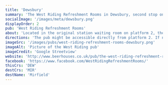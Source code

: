 ```yaml
---
title: 'Dewsbury'
summary: 'The West Riding Refreshment Rooms in Dewsbury, second stop on the Transpennine Real Ale Trail'
socialImage: '/images/meta/dewsbury.png'
displayOrder: 2
pub: 'West Riding Refreshment Rooms'
about: 'Located in the original station waiting room on platform 2, the West Riding Refreshment Rooms has been part of the Beerhouses independent pub group since 1994.'
directions: 'The pub might be accessible directly from platform 2. If not, leave the station by the main entrance, turn immediately right and walk towards the carpark. The pub (covered in ivy) is on the right.'
imageSrc: '/images/pubs/west-riding-refreshment-rooms-dewsbury.png'
imageAlt: 'Picture of the West Riding pub'
imageCredit: 'Google Streetview'
website: 'http://www.beerhouses.co.uk/pub/the-west-riding-refreshment-rooms/?fbclid=IwAR00Lu4CmaqDcpGKQbMw6ZxaKOEzHkxrYD1j9lm3p6pZ9UWyc4DjUS2K5DA'
facebook: 'https://www.facebook.com/WestRidingRefreshmentRooms/'
thisCrs: 'DEW'
destCrs: 'MIR'
destName: 'Mirfield'
---
```

